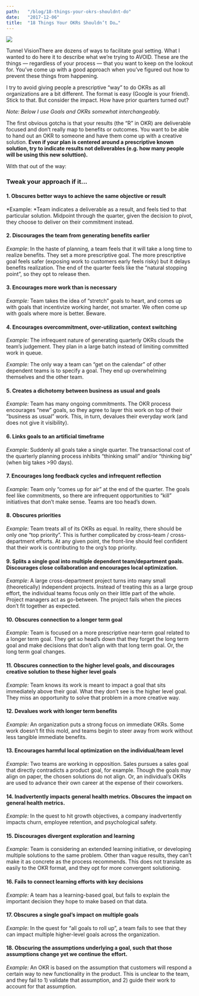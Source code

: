 ```yaml
---
path:	"/blog/18-things-your-okrs-shouldnt-do"
date:	"2017-12-06"
title:	"18 Things Your OKRs Shouldn’t Do…"
---
```


![](/images/1*ztWp0eNJ-7RCpfxQALM9Tg@2x.jpeg)

Tunnel VisionThere are dozens of ways to facilitate goal setting. What I wanted to do here it to describe what we’re trying to AVOID. These are the things — regardless of your process — that you want to keep on the lookout for. You’ve come up with a good approach when you’ve figured out how to prevent these things from happening.

I try to avoid giving people a prescriptive “way” to do OKRs as all organizations are a bit different. The format is easy (Google is your friend). Stick to that. But consider the impact. How have prior quarters turned out?

*Note: Below I use Goals and OKRs somewhat interchangeably.*

The first obvious gotcha is that your results (the “R” in OKR) are deliverable focused and don’t really map to benefits or outcomes. You want to be able to hand out an OKR to someone and have them come up with a creative solution. **Even if your plan is centered around a prescriptive known solution, try to indicate results not deliverables (e.g. how many people will be using this new soluttion).**

With that out of the way:

### Tweak your approach if it…

#### **1. Obscures better ways to achieve the same objective or result**

*Example: *Team indicates a deliverable as a result, and feels tied to that particular solution. Midpoint through the quarter, given the decision to pivot, they choose to deliver on their commitment instead.

#### **2. Discourages the team from generating benefits earlier**

*Example*: In the haste of planning, a team feels that it will take a long time to realize benefits. They set a more prescriptive goal. The more prescriptive goal feels safer (exposing work to customers early feels risky) but it delays benefits realization. The end of the quarter feels like the “natural stopping point”, so they opt to release then.

#### 3. Encourages more work than is necessary

*Example:* Team takes the idea of “stretch” goals to heart, and comes up with goals that incentivize working harder, not smarter. We often come up with goals where more is better. Beware.

#### 4. Encourages overcommitment, over-utilization, context switching

*Example:* The infrequent nature of generating quarterly OKRs clouds the team’s judgement. They plan in a large batch instead of limiting committed work in queue.

*Example:* The only way a team can “get on the calendar” of other dependent teams is to specify a goal. They end up overwhelming themselves and the other team.

#### 5. Creates a dichotomy between business as usual and goals

*Example:* Team has many ongoing commitments. The OKR process encourages “new” goals, so they agree to layer this work on top of their “business as usual” work. This, in turn, devalues their everyday work (and does not give it visibility).

#### 6. Links goals to an artificial timeframe

*Example:* Suddenly all goals take a single quarter. The transactional cost of the quarterly planning process inhibits “thinking small” and/or “thinking big” (when big takes >90 days).

#### 7. Encourages long feedback cycles and infrequent reflection

*Example:* Team only “comes up for air” at the end of the quarter. The goals feel like commitments, so there are infrequent opportunities to “kill” initiatives that don’t make sense. Teams are too head’s down.

#### 8. Obscures priorities

*Example:* Team treats all of its OKRs as equal. In reality, there should be only one “top priority”. This is further complicated by cross-team / cross-department efforts. At any given point, the front-line should feel confident that their work is contributing to the org’s top priority.

#### 9. Splits a single goal into multiple dependent team/department goals. Discourages close collaboration and encourages local optimization.

*Example*: A large cross-department project turns into many small (theoretically) independent projects. Instead of treating this as a large group effort, the individual teams focus only on their little part of the whole. Project managers act as go-between. The project fails when the pieces don’t fit together as expected.

#### 10. Obscures connection to a longer term goal

*Example:* Team is focused on a more prescriptive near-term goal related to a longer term goal. They get so head’s down that they forget the long term goal and make decisions that don’t align with that long term goal. Or, the long term goal changes.

#### 11. Obscures connection to the higher level goals, and discourages creative solution to these higher level goals

*Example:* Team knows its work is meant to impact a goal that sits immediately above their goal. What they don’t see is the higher level goal. They miss an opportunity to solve that problem in a more creative way.

#### 12. Devalues work with longer term benefits

*Example:* An organization puts a strong focus on immediate OKRs. Some work doesn’t fit this mold, and teams begin to steer away from work without less tangible immediate benefits.

#### 13. Encourages harmful local optimization on the individual/team level

*Example:* Two teams are working in opposition. Sales pursues a sales goal that directly contradicts a product goal, for example. Though the goals may align on paper, the chosen solutions do not align. Or, an individual’s OKRs are used to advance their own career at the expense of their coworkers.

#### 14. Inadvertently impacts general health metrics. Obscures the impact on general health metrics.

*Example:* In the quest to hit growth objectives, a company inadvertently impacts churn, employee retention, and psychological safety.

#### 15. Discourages divergent exploration and learning

*Example:* Team is considering an extended learning initiative, or developing multiple solutions to the same problem. Other than vague results, they can’t make it as concrete as the process recommends. This does not translate as easily to the OKR format, and they opt for more convergent solutioning.

#### 16. Fails to connect learning efforts with key decisions

*Example:* A team has a learning-based goal, but fails to explain the important decision they hope to make based on that data.

#### 17. Obscures a single goal’s impact on multiple goals

*Example:* In the quest for “all goals to roll up”, a team fails to see that they can impact multiple higher-level goals across the organization.

#### 18. Obscuring the assumptions underlying a goal, such that those assumptions change yet we continue the effort.

*Example:* An OKR is based on the assumption that customers will respond a certain way to new functionality in the product. This is unclear to the team, and they fail to 1) validate that assumption, and 2) guide their work to account for that assumption.

